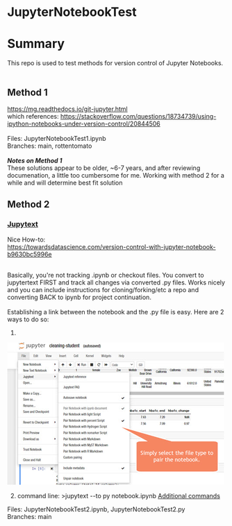 # JupyterNotebookTest

# Summary
This repo is used to test methods for version control of Jupyter Notebooks. 
<br/><br/>
## Method 1
https://mg.readthedocs.io/git-jupyter.html  
which references: https://stackoverflow.com/questions/18734739/using-ipython-notebooks-under-version-control/20844506<br />
<br/>
Files: JupyterNotebookTest1.ipynb<br/>
Branches: main, rottentomato<br/>
<br/>
**_Notes on Method 1_**<br/>
These solutions appear to be older, ~6-7 years, and after reviewing documenation, a little too cumbersome for me. Working with method 2 for a while and will determine best fit solution 
<br/>
## Method 2
### [Jupytext](https://jupytext.readthedocs.io/en/latest/index.html)<br/>

Nice How-to:<br/>
https://towardsdatascience.com/version-control-with-jupyter-notebook-b9630bc5996e 

<br/>
Basically, you're not tracking .ipynb or checkout files. You convert to jupytertext FIRST and track all changes via converted .py files. Works nicely and you can include instructions for cloning/forking/etc a repo and converting BACK to ipynb for project continuation. <br/>
<br/>
Establishing a link between the notebook and the .py file is easy. Here are 2 ways to do so:

1. 
![screenshot](/jupytext_ss.jpg?raw=true "Jupytext screenshot")

2. command line: >jupytext --to py notebook.ipynb 
[Additional commands](https://jupytext.readthedocs.io/en/latest/using-cli.html)

Files: JupyterNotebookTest2.ipynb, JupyterNotebookTest2.py<br/>
Branches: main<br/>
